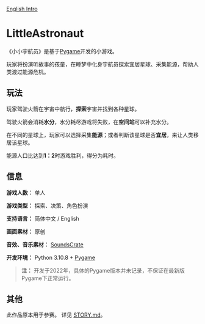 [English Intro](https://github.com/awzhanwu/LittleAstronaut/blob/main/README.md)

# LittleAstronaut
《小小宇航员》是基于[Pygame](https://github.com/pygame/pygame)开发的小游戏。

玩家将扮演听故事的孩童，在睡梦中化身宇航员探索宜居星球、采集能源，帮助人类渡过能源危机。

## 玩法
玩家驾驶火箭在宇宙中航行，**探索**宇宙并找到各种星球。

驾驶火箭会消耗**水分**，水分耗尽游戏将失败，在**空间站**可以补充水分。

在不同的星球上，玩家可以选择采集**能源**；或者判断该星球是否**宜居**，来让人类移居该星球。

能源人口比达到**1：2**时游戏胜利，得分为耗时。

## 信息
**游戏人数：** 单人

**游戏类型：** 探索、决策、角色扮演

**支持语言：** 简体中文 / English

**画面素材：** 原创

**音效、音乐素材：** [SoundsCrate](https://sfx.productioncrate.com/)

**开发环境：** Python 3.10.8 + [Pygame](https://github.com/pygame/pygame)

> **注：** 开发于2022年，具体的Pygame版本并未记录，不保证在最新版Pygame下正常运行。

## 其他
此作品原本用于参赛。
详见 [STORY.md](https://github.com/awzhanwu/LittleAstronaut/blob/main/STORY.md)。
